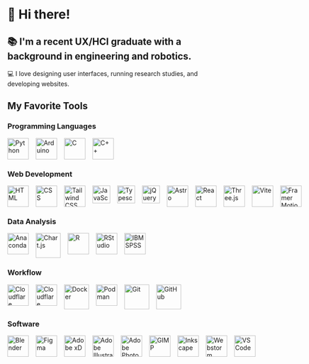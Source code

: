 # :wave: Hi there!



## :books: I'm a recent UX/HCI graduate with a background in engineering and robotics.

:computer: I love designing user interfaces, running research studies, and developing websites.

## My Favorite Tools

### Programming Languages

<div style="display:flex; gap:16px;">
    <img alt='Python' title='Python' width='48' src="https://cdn.jsdelivr.net/gh/devicons/devicon@latest/icons/python/python-original.svg" />
    <img alt='Arduino' title='Arduino' width='48' src="https://cdn.jsdelivr.net/gh/devicons/devicon@latest/icons/arduino/arduino-original.svg" />
    <img alt='C' title='C' width='48' src="https://cdn.jsdelivr.net/gh/devicons/devicon@latest/icons/c/c-original.svg" />
    <img alt='C++' title='C++' width='48' src="https://cdn.jsdelivr.net/gh/devicons/devicon@latest/icons/cplusplus/cplusplus-original.svg" />
</div>

### Web Development

<div style="display:flex; gap:16px;">
    <img alt='HTML' title='HTML' width='48' src="https://cdn.jsdelivr.net/gh/devicons/devicon@latest/icons/html5/html5-original.svg" />
    <img alt='CSS' title='CSS' width='48' src="https://cdn.jsdelivr.net/gh/devicons/devicon@latest/icons/css3/css3-original.svg" />
    <img alt='Tailwind CSS' title='Tailwind CSS' width='48' src="https://cdn.jsdelivr.net/gh/devicons/devicon@latest/icons/tailwindcss/tailwindcss-original.svg" />
    <img alt='JavaScript' title='JavaScript' width='40' src="https://cdn.jsdelivr.net/gh/devicons/devicon@latest/icons/javascript/javascript-original.svg" />
    <img alt='Typescript' title='Typescript' width='40' src="https://cdn.jsdelivr.net/gh/devicons/devicon@latest/icons/typescript/typescript-original.svg" />
    <img alt='jQuery' title='jQuery' width='40' src="https://cdn.jsdelivr.net/gh/devicons/devicon@latest/icons/jquery/jquery-original.svg" />
    <img alt='Astro' title='Astro' width='48' src="https://cdn.jsdelivr.net/gh/devicons/devicon@latest/icons/astro/astro-original.svg" />
    <img alt='React' title='Reacr' width='48' src="https://cdn.jsdelivr.net/gh/devicons/devicon@latest/icons/react/react-original.svg" />
    <img alt='Three.js' title='Three.js' width='48' src="https://cdn.jsdelivr.net/gh/devicons/devicon@latest/icons/threejs/threejs-original.svg" />
    <img alt='Vite' title='Vite' width='48' src="https://cdn.jsdelivr.net/gh/devicons/devicon@latest/icons/vitejs/vitejs-original.svg" />
    <img alt='Framer Motion' title='Framer Motion' width='48' src="https://cdn.jsdelivr.net/gh/devicons/devicon@latest/icons/framermotion/framermotion-original.svg" />
</div>

### Data Analysis

<div style="display:flex; gap:16px;">
    <img alt='Anaconda' title='Anaconda' width='48' src="https://cdn.jsdelivr.net/gh/devicons/devicon@latest/icons/anaconda/anaconda-original.svg" />
    <img alt='Chart.js' title='Chart.js' width='56' src="https://cdn.jsdelivr.net/gh/devicons/devicon@latest/icons/chartjs/chartjs-original.svg" />
    <img alt='R' title='R' width='48' src="https://cdn.jsdelivr.net/gh/devicons/devicon@latest/icons/r/r-original.svg" />
    <img alt='RStudio' title='RStudio' width='48' src="https://cdn.jsdelivr.net/gh/devicons/devicon@latest/icons/rstudio/rstudio-original.svg" />
    <img alt='IBM SPSS' width='48' src="https://cdn.jsdelivr.net/gh/devicons/devicon@latest/icons/spss/spss-original.svg" />
</div>

### Workflow

<div style="display:flex; gap:16px;">
    <img alt='Cloudflare' title='Cloudflare' width='48' src="https://cdn.jsdelivr.net/gh/devicons/devicon@latest/icons/cloudflare/cloudflare-original.svg" />
    <img alt='Cloudflare' title='Cloudflare Workers' width='48' src="https://cdn.jsdelivr.net/gh/devicons/devicon@latest/icons/cloudflareworkers/cloudflareworkers-original.svg" />
    <img alt='Docker' title='Docker' width='56' src="https://cdn.jsdelivr.net/gh/devicons/devicon@latest/icons/docker/docker-original.svg" />
    <img alt='Podman' title='Podman' width='48' src="https://cdn.jsdelivr.net/gh/devicons/devicon@latest/icons/podman/podman-original.svg" />
    <img alt='Git' title='Git' width='56' src="https://cdn.jsdelivr.net/gh/devicons/devicon@latest/icons/git/git-original.svg" />
    <img alt='GitHub' title='GitHub' width='56' src="https://cdn.jsdelivr.net/gh/devicons/devicon@latest/icons/github/github-original.svg" />
</div>

### Software

<div style="display:flex; gap:16px;">
    <img alt='Blender' title='Blender' width='48' src="https://cdn.jsdelivr.net/gh/devicons/devicon@latest/icons/blender/blender-original.svg" />
    <img alt='Figma' title='Figma' width='48' src="https://cdn.jsdelivr.net/gh/devicons/devicon@latest/icons/figma/figma-original.svg" />
    <img alt='Adobe xD' title='Adobe XD' width='48' src="https://cdn.jsdelivr.net/gh/devicons/devicon@latest/icons/xd/xd-original.svg" />
    <img alt='Adobe Illustrator' title='Adobe Illustrator' width='48' src="https://cdn.jsdelivr.net/gh/devicons/devicon@latest/icons/illustrator/illustrator-original.svg" />
    <img alt='Adobe Photoshop' title='Adobe Photoshop' width='48' src="https://cdn.jsdelivr.net/gh/devicons/devicon@latest/icons/photoshop/photoshop-original.svg" />
    <img alt='GIMP' title='GIMP' width='48' src="https://cdn.jsdelivr.net/gh/devicons/devicon@latest/icons/gimp/gimp-original.svg" />
    <img alt='Inkscape' title='Inkscape' width='48' src="https://cdn.jsdelivr.net/gh/devicons/devicon@latest/icons/inkscape/inkscape-original.svg" />
    <img alt='Webstorm' title='Webstorm' width='48' src="https://cdn.jsdelivr.net/gh/devicons/devicon@latest/icons/webstorm/webstorm-original.svg" />
    <img alt='VSCode' title='VSCode' width='48' src="https://cdn.jsdelivr.net/gh/devicons/devicon@latest/icons/vscode/vscode-original.svg" />
</div>
          
